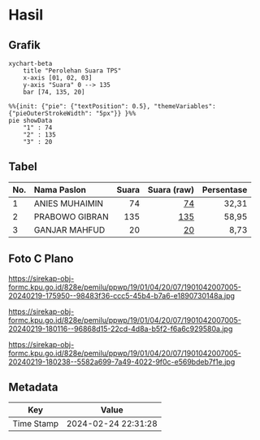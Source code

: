 # Hasil

## Grafik

```mermaid
xychart-beta
    title "Perolehan Suara TPS"
    x-axis [01, 02, 03]
    y-axis "Suara" 0 --> 135
    bar [74, 135, 20]
```

```mermaid
%%{init: {"pie": {"textPosition": 0.5}, "themeVariables": {"pieOuterStrokeWidth": "5px"}} }%%
pie showData
    "1" : 74
    "2" : 135
    "3" : 20
```

## Tabel

| No. | Nama Paslon    | Suara | Suara (raw) | Persentase |
|:--- |:-------------- | -----:| -----------:| ----------:|
| 1   | ANIES MUHAIMIN | 74    | [74][p-1]   | 32,31      |
| 2   | PRABOWO GIBRAN | 135   | [135][p-2]  | 58,95      |
| 3   | GANJAR MAHFUD  | 20    | [20][p-3]   | 8,73       |


[p-1]: https://github.com/gigit-pemilu/pemilu-2024-19-kepulauan-bangka-belitung/blob/main/pilpres/hitung-suara/sub/19-kepulauan-bangka-belitung/sub/01-bangka/sub/04-mendo-barat/sub/2007-kace/sub/005-tps/sub/paslon-1.txt
[p-2]: https://github.com/gigit-pemilu/pemilu-2024-19-kepulauan-bangka-belitung/blob/main/pilpres/hitung-suara/sub/19-kepulauan-bangka-belitung/sub/01-bangka/sub/04-mendo-barat/sub/2007-kace/sub/005-tps/sub/paslon-2.txt
[p-3]: https://github.com/gigit-pemilu/pemilu-2024-19-kepulauan-bangka-belitung/blob/main/pilpres/hitung-suara/sub/19-kepulauan-bangka-belitung/sub/01-bangka/sub/04-mendo-barat/sub/2007-kace/sub/005-tps/sub/paslon-3.txt

## Foto C Plano

https://sirekap-obj-formc.kpu.go.id/828e/pemilu/ppwp/19/01/04/20/07/1901042007005-20240219-175950--98483f36-ccc5-45b4-b7a6-e1890730148a.jpg

https://sirekap-obj-formc.kpu.go.id/828e/pemilu/ppwp/19/01/04/20/07/1901042007005-20240219-180116--96868d15-22cd-4d8a-b5f2-f6a6c929580a.jpg

https://sirekap-obj-formc.kpu.go.id/828e/pemilu/ppwp/19/01/04/20/07/1901042007005-20240219-180238--5582a699-7a49-4022-9f0c-e569bdeb7f1e.jpg


## Metadata

| Key        | Value               |
| ---------- | ------------------- |
| Time Stamp | 2024-02-24 22:31:28 |



